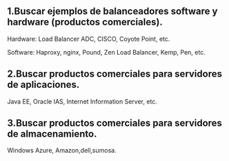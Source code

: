 ## 1.Buscar ejemplos de balanceadores software y hardware (productos comerciales).
Hardware: Load Balancer ADC, CISCO, Coyote Point, etc.

Software: Haproxy, nginx, Pound, Zen Load Balancer, Kemp, Pen, etc.

## 2.Buscar productos comerciales para servidores de aplicaciones.

Java EE, Oracle IAS, Internet Information Server, etc.

## 3.Buscar productos comerciales para servidores de almacenamiento.

Windows Azure, Amazon,dell,sumosa.
